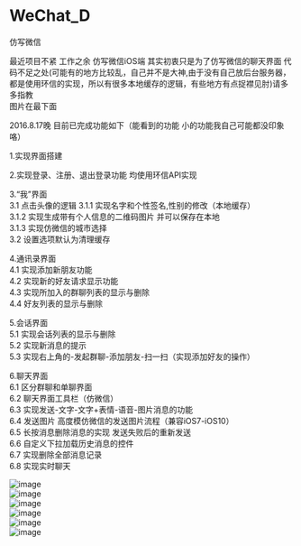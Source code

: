 # WeChat_D
仿写微信   
   
  最近项目不紧 工作之余 仿写微信iOS端  其实初衷只是为了仿写微信的聊天界面   代码不足之处(可能有的地方比较乱，自己并不是大神,由于没有自己放后台服务器，都是使用环信的实现，所以有很多本地缓存的逻辑，有些地方有点捉襟见肘)请多多指教   
  图片在最下面   

2016.8.17晚  目前已完成功能如下（能看到的功能 小的功能我自己可能都没印象咯）      
   
   1.实现界面搭建    
   
   2.实现登录、注册、退出登录功能 均使用环信API实现   
   
   3.“我”界面   
       3.1 点击头像的逻辑
        3.1.1 实现名字和个性签名,性别的修改（本地缓存）   
        3.1.2 实现生成带有个人信息的二维码图片 并可以保存在本地   
        3.1.3 实现仿微信的城市选择   
        3.2 设置选项默认为清理缓存   
        
  4.通讯录界面   
       4.1 实现添加新朋友功能   
       4.2 实现新的好友请求显示功能   
       4.3 实现所加入的群聊列表的显示与删除      
       4.4 好友列表的显示与删除    
       
  5.会话界面   
       5.1 实现会话列表的显示与删除   
       5.2 实现新消息的提示   
       5.3 实现右上角的-发起群聊-添加朋友-扫一扫（实现添加好友的操作）   
       
  6.聊天界面   
       6.1 区分群聊和单聊界面   
       6.2 聊天界面工具栏（仿微信）   
       6.3 实现发送-文字-文字+表情-语音-图片消息的功能   
       6.4 发送图片 高度模仿微信的发送图片流程（兼容iOS7-iOS10）    
       6.5 长按消息删除消息的实现 发送失败后的重新发送   
       6.6 自定义下拉加载历史消息的控件   
       6.7 实现删除全部消息记录   
       6.8 实现实时聊天
        
       
   ![image](http://ww1.sinaimg.cn/mw690/80888a28jw1f6x2lcnio2g20ab0iftnr.gif)   
   ![image](http://ww4.sinaimg.cn/mw690/80888a28jw1f6x2laphoig20ab0ifb1w.gif)   
   ![image](http://ww3.sinaimg.cn/mw690/80888a28jw1f6x2l7krwlg20ab0ifb29.gif)   
   ![image](http://ww1.sinaimg.cn/mw690/80888a28jw1f6x2l38neyg20ai0ia4qv.gif)   
   ![image](http://ww1.sinaimg.cn/mw690/80888a28jw1f6x2ltce9vg20ab0ifu0y.gif)   
   ![image](http://ww4.sinaimg.cn/mw690/80888a28jw1f6x2lkhsf3g20ab0ifnpe.gif)    
   

